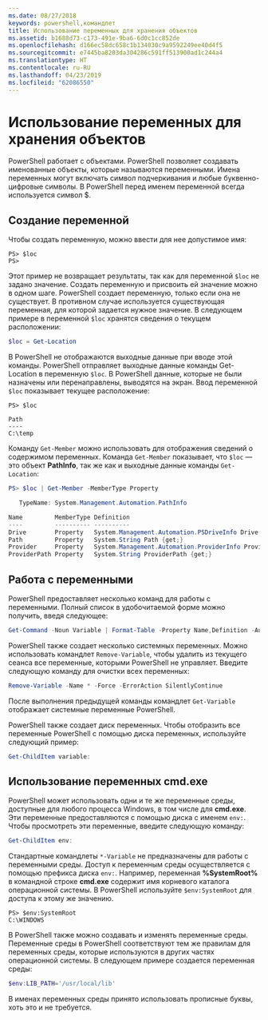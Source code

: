 ```yaml
---
ms.date: 08/27/2018
keywords: powershell,командлет
title: Использование переменных для хранения объектов
ms.assetid: b1688d73-c173-491e-9ba6-6d0c1cc852de
ms.openlocfilehash: d166ec58dc658c1b134030c9a9592249ee40d4f5
ms.sourcegitcommit: e7445ba8203da304286c591ff513900ad1c244a4
ms.translationtype: HT
ms.contentlocale: ru-RU
ms.lasthandoff: 04/23/2019
ms.locfileid: "62086550"
---
```

# <a name="using-variables-to-store-objects"></a>Использование переменных для хранения объектов

PowerShell работает с объектами. PowerShell позволяет создавать именованные объекты, которые называются переменными.
Имена переменных могут включать символ подчеркивания и любые буквенно-цифровые символы. В PowerShell перед именем переменной всегда используется символ \$.

## <a name="creating-a-variable"></a>Создание переменной

Чтобы создать переменную, можно ввести для нее допустимое имя:

```
PS> $loc
PS>
```

Этот пример не возвращает результаты, так как для переменной `$loc` не задано значение. Создать переменную и присвоить ей значение можно в одном шаге. PowerShell создает переменную, только если она не существует.
В противном случае используется существующая переменная, для которой задается нужное значение. В следующем примере в переменной `$loc` хранятся сведения о текущем расположении:

```powershell
$loc = Get-Location
```

В PowerShell не отображаются выходные данные при вводе этой команды. PowerShell отправляет выходные данные команды Get-Location в переменную `$loc`. В PowerShell данные, которые не были назначены или перенаправлены, выводятся на экран. Ввод переменной `$loc` показывает текущее расположение:

```
PS> $loc

Path
----
C:\temp
```

Команду `Get-Member` можно использовать для отображения сведений о содержимом переменных. Команда `Get-Member` показывает, что `$loc` — это объект **PathInfo**, так же как и выходные данные команды `Get-Location`:

```powershell
PS> $loc | Get-Member -MemberType Property

   TypeName: System.Management.Automation.PathInfo

Name         MemberType Definition
----         ---------- ----------
Drive        Property   System.Management.Automation.PSDriveInfo Drive {get;}
Path         Property   System.String Path {get;}
Provider     Property   System.Management.Automation.ProviderInfo Provider {...
ProviderPath Property   System.String ProviderPath {get;}
```

## <a name="manipulating-variables"></a>Работа с переменными

PowerShell предоставляет несколько команд для работы с переменными. Полный список в удобочитаемой форме можно получить, введя следующее:

```powershell
Get-Command -Noun Variable | Format-Table -Property Name,Definition -AutoSize -Wrap
```

PowerShell также создает несколько системных переменных. Можно использовать командлет `Remove-Variable`, чтобы удалить из текущего сеанса все переменные, которыми PowerShell не управляет. Введите следующую команду для очистки всех переменных:

```powershell
Remove-Variable -Name * -Force -ErrorAction SilentlyContinue
```

После выполнения предыдущей команды командлет `Get-Variable` отображает системные переменные PowerShell.

PowerShell также создает диск переменных. Чтобы отобразить все переменные PowerShell с помощью диска переменных, используйте следующий пример:

```powershell
Get-ChildItem variable:
```

## <a name="using-cmdexe-variables"></a>Использование переменных cmd.exe

PowerShell может использовать одни и те же переменные среды, доступные для любого процесса Windows, в том числе для **cmd.exe**. Эти переменные предоставляются с помощью диска с именем `env:`. Чтобы просмотреть эти переменные, введите следующую команду:

```powershell
Get-ChildItem env:
```

Стандартные командлеты `*-Variable` не предназначены для работы с переменными среды. Доступ к переменным среды осуществляется с помощью префикса диска `env:`. Например, переменная **%SystemRoot%** в командной строке **cmd.exe** содержит имя корневого каталога операционной системы. В PowerShell используйте `$env:SystemRoot` для доступа к этому же значению.

```
PS> $env:SystemRoot
C:\WINDOWS
```

В PowerShell также можно создавать и изменять переменные среды. Переменные среды в PowerShell соответствуют тем же правилам для переменных среды, которые используются в других частях операционной системы. В следующем примере создается переменная среды:

```powershell
$env:LIB_PATH='/usr/local/lib'
```

В именах переменных среды принято использовать прописные буквы, хоть это и не требуется.
